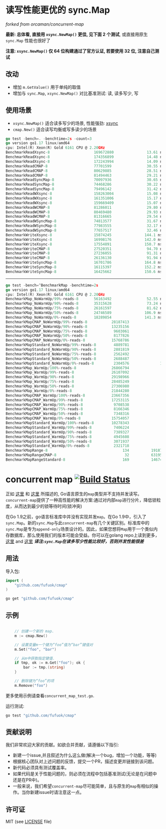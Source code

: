 # 读写性能更优的 sync.Map

*forked from orcaman/concurrent-map*

**最新: 总体看, 直接用 `xsync.NewMap()` 更佳, 见下面 2 个测试**, 或直接用原生 `sync.Map` 性能也很好了

**注意: `xsync.NewMap()` 仅 64 位构建通过了官方认证, 若要使用 32 位, 注意自己测试**

## 改动

- 增加 `m.GetValue()` 用于单纯的取值
- 增加与 `sync.Map`, `xsync.NewMap()` 对比基准测试: 读, 读多写少, 写

## 使用场景

- `xsync.NewMap()` 适合读多写少的场景, 性能强劲: [xsync](https://github.com/puzpuzpuz/xsync)
- `cmap.New()` 适合读写均衡或写多读少的场景

```go
go test -bench=. -benchtime=2s -count=3
go version go1.17 linux/amd64
cpu: Intel(R) Xeon(R) Gold 6161 CPU @ 2.20GHz
BenchmarkReadXsync-8                    169672880               13.61 ns/op            0 B/op          0 allocs/op
BenchmarkReadXsync-8                    174356899               14.48 ns/op            0 B/op          0 allocs/op
BenchmarkReadXsync-8                    172243994               14.09 ns/op            0 B/op          0 allocs/op
BenchmarkReadCMAP-8                     77701599                30.55 ns/op            0 B/op          0 allocs/op
BenchmarkReadCMAP-8                     80629885                28.51 ns/op            0 B/op          0 allocs/op
BenchmarkReadCMAP-8                     81494463                29.21 ns/op            0 B/op          0 allocs/op
BenchmarkReadSyncMap-8                  70097936                30.65 ns/op            0 B/op          0 allocs/op
BenchmarkReadSyncMap-8                  74468286                30.22 ns/op            0 B/op          0 allocs/op
BenchmarkReadSyncMap-8                  79496142                31.42 ns/op            0 B/op          0 allocs/op
BenchmarkReadWXsync-8                   158263004               15.08 ns/op            0 B/op          0 allocs/op
BenchmarkReadWXsync-8                   161351006               15.17 ns/op            0 B/op          0 allocs/op
BenchmarkReadWXsync-8                   159669409               15.07 ns/op            0 B/op          0 allocs/op
BenchmarkReadWCMAP-8                    81286011                29.80 ns/op            0 B/op          0 allocs/op
BenchmarkReadWCMAP-8                    80469480                29.93 ns/op            0 B/op          0 allocs/op
BenchmarkReadWCMAP-8                    81316665                29.54 ns/op            0 B/op          0 allocs/op
BenchmarkReadWSyncMap-8                 74813577                31.67 ns/op            0 B/op          0 allocs/op
BenchmarkReadWSyncMap-8                 77983555                32.17 ns/op            0 B/op          0 allocs/op
BenchmarkReadWSyncMap-8                 77657517                32.46 ns/op            0 B/op          0 allocs/op
BenchmarkWriteXsync-8                   15874245               144.1 ns/op            48 B/op          3 allocs/op
BenchmarkWriteXsync-8                   16998176               142.0 ns/op            48 B/op          3 allocs/op
BenchmarkWriteXsync-8                   17554891               150.7 ns/op            48 B/op          3 allocs/op
BenchmarkWriteCMAP-8                    27520351                94.70 ns/op           16 B/op          1 allocs/op
BenchmarkWriteCMAP-8                    27236055                91.31 ns/op           16 B/op          1 allocs/op
BenchmarkWriteCMAP-8                    26136130                91.94 ns/op           16 B/op          1 allocs/op
BenchmarkWriteSyncMap-8                 16701786               164.8 ns/op            32 B/op          2 allocs/op
BenchmarkWriteSyncMap-8                 16115397               152.2 ns/op            32 B/op          2 allocs/op
BenchmarkWriteSyncMap-8                 16425662               150.6 ns/op            32 B/op          2 allocs/op
```

------

```go
go test -bench=^BenchmarkMap -benchtime=2s
go version go1.17 linux/amd64
cpu: Intel(R) Xeon(R) Gold 6161 CPU @ 2.20GHz
BenchmarkMap_NoWarmUp/99%-reads-8       56163492                52.55 ns/op
BenchmarkMap_NoWarmUp/90%-reads-8       35315628                73.24 ns/op
BenchmarkMap_NoWarmUp/75%-reads-8       26161597                81.62 ns/op
BenchmarkMap_NoWarmUp/50%-reads-8       24746589               106.9 ns/op
BenchmarkMap_NoWarmUp/0%-reads-8        18289854               141.3 ns/op
BenchmarkMapCMAP_NoWarmUp/99%-reads-8           28187413                93.63 ns/op
BenchmarkMapCMAP_NoWarmUp/90%-reads-8           13235156               202.7 ns/op
BenchmarkMapCMAP_NoWarmUp/75%-reads-8            9603061               262.1 ns/op
BenchmarkMapCMAP_NoWarmUp/50%-reads-8            8177826               307.7 ns/op
BenchmarkMapCMAP_NoWarmUp/0%-reads-8            15768786               147.7 ns/op
BenchmarkMapStandard_NoWarmUp/99%-reads-8        4889781               649.5 ns/op
BenchmarkMapStandard_NoWarmUp/90%-reads-8        2881819               848.7 ns/op
BenchmarkMapStandard_NoWarmUp/75%-reads-8        2562492               959.4 ns/op
BenchmarkMapStandard_NoWarmUp/50%-reads-8        2688487               929.0 ns/op
BenchmarkMapStandard_NoWarmUp/0%-reads-8         2304576              1045 ns/op
BenchmarkMap_WarmUp/100%-reads-8                26866794                92.23 ns/op
BenchmarkMap_WarmUp/99%-reads-8                 26107092                88.13 ns/op
BenchmarkMap_WarmUp/90%-reads-8                 29198966                80.35 ns/op
BenchmarkMap_WarmUp/75%-reads-8                 28485249                80.61 ns/op
BenchmarkMap_WarmUp/50%-reads-8                 27306980                83.98 ns/op
BenchmarkMap_WarmUp/0%-reads-8                  21844280               113.1 ns/op
BenchmarkMapCMAP_WarmUp/100%-reads-8            23667356                95.94 ns/op
BenchmarkMapCMAP_WarmUp/99%-reads-8             17253115               138.5 ns/op
BenchmarkMapCMAP_WarmUp/90%-reads-8              9708538               231.9 ns/op
BenchmarkMapCMAP_WarmUp/75%-reads-8              8166346               280.1 ns/op
BenchmarkMapCMAP_WarmUp/50%-reads-8              7348316               315.0 ns/op
BenchmarkMapCMAP_WarmUp/0%-reads-8              15754057               129.3 ns/op
BenchmarkMapStandard_WarmUp/100%-reads-8        10278343               197.9 ns/op
BenchmarkMapStandard_WarmUp/99%-reads-8          7406224               272.3 ns/op
BenchmarkMapStandard_WarmUp/90%-reads-8          7389327               273.5 ns/op
BenchmarkMapStandard_WarmUp/75%-reads-8          4945608               436.3 ns/op
BenchmarkMapStandard_WarmUp/50%-reads-8          3071937               792.5 ns/op
BenchmarkMapStandard_WarmUp/0%-reads-8           2321718               903.5 ns/op
BenchmarkMapRange-8                                  134          19187676 ns/op
BenchmarkMapRangeCMAP-8                               32          63195121 ns/op
BenchmarkMapRangeStandard-8                          169          14674270 ns/op
```

# concurrent map [![Build Status](https://travis-ci.com/orcaman/concurrent-map.svg?branch=master)](https://travis-ci.com/orcaman/concurrent-map)

正如 [这里](http://golang.org/doc/faq#atomic_maps) 和 [这里](http://blog.golang.org/go-maps-in-action) 所描述的, Go语言原生的`map`类型并不支持并发读写。`concurrent-map`提供了一种高性能的解决方案:通过对内部`map`进行分片，降低锁粒度，从而达到最少的锁等待时间(锁冲突)

在Go 1.9之前，go语言标准库中并没有实现并发`map`。在Go 1.9中，引入了`sync.Map`。新的`sync.Map`与此`concurrent-map`有几个关键区别。标准库中的`sync.Map`是专为`append-only`场景设计的。因此，如果您想将`Map`用于一个类似内存数据库，那么使用我们的版本可能会受益。你可以在golang repo上读到更多，[这里](https://github.com/golang/go/issues/21035) and [这里](https://stackoverflow.com/questions/11063473/map-with-concurrent-access)
***译注:`sync.Map`在读多写少性能比较好，否则并发性能很差***

## 用法

导入包:

```go
import (
	"github.com/fufuok/cmap"
)

```

```bash
go get "github.com/fufuok/cmap"
```

## 示例

```go

	// 创建一个新的 map.
	m := cmap.New()

	// 设置变量m一个键为“foo”值为“bar”键值对
	m.Set("foo", "bar")

	// 从m中获取指定键值.
	if tmp, ok := m.Get("foo"); ok {
		bar := tmp.(string)
	}

	// 删除键为“foo”的项
	m.Remove("foo")

```

更多使用示例请查看`concurrent_map_test.go`.

运行测试:

```bash
go test "github.com/fufuok/cmap"
```

## 贡献说明

我们非常欢迎大家的贡献。如欲合并贡献，请遵循以下指引:
- 新建一个issue,并且叙述为什么这么做(解决一个bug，增加一个功能，等等)
- 根据核心团队对上述问题的反馈，提交一个PR，描述变更并链接到该问题。
- 新代码必须具有测试覆盖率。
- 如果代码是关于性能问题的，则必须在流程中包括基准测试(无论是在问题中还是在PR中)。
- 一般来说，我们希望`concurrent-map`尽可能简单，且与原生的`map`有相似的操作。当你新建issue时请注意这一点。

## 许可证
MIT (see [LICENSE](https://github.com/orcaman/concurrent-map/blob/master/LICENSE) file)
